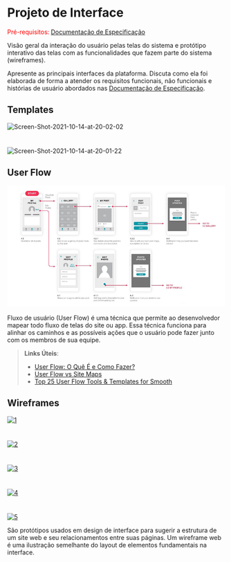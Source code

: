 
# Projeto de Interface

<span style="color:red">Pré-requisitos: <a href="2-Especificação do Projeto.md"> Documentação de Especificação</a></span>

Visão geral da interação do usuário pelas telas do sistema e protótipo interativo das telas com as funcionalidades que fazem parte do sistema (wireframes).

 Apresente as principais interfaces da plataforma. Discuta como ela foi elaborada de forma a atender os requisitos funcionais, não funcionais e histórias de usuário abordados nas <a href="2-Especificação do Projeto.md"> Documentação de Especificação</a>.

## Templates

  <img src="https://i.ibb.co/ns4vcTZ/Screen-Shot-2021-10-14-at-20-02-02.png" alt="Screen-Shot-2021-10-14-at-20-02-02" border="0">
  
  #
  
  <img src="https://i.ibb.co/SfmRfT0/Screen-Shot-2021-10-14-at-20-01-22.png" alt="Screen-Shot-2021-10-14-at-20-01-22" border="0"> 

## User Flow

![Exemplo de UserFlow](img/userflow.jpg)

Fluxo de usuário (User Flow) é uma técnica que permite ao desenvolvedor mapear todo fluxo de telas do site ou app. Essa técnica funciona para alinhar os caminhos e as possíveis ações que o usuário pode fazer junto com os membros de sua equipe.

> **Links Úteis**:
> - [User Flow: O Quê É e Como Fazer?](https://medium.com/7bits/fluxo-de-usu%C3%A1rio-user-flow-o-que-%C3%A9-como-fazer-79d965872534)
> - [User Flow vs Site Maps](http://designr.com.br/sitemap-e-user-flow-quais-as-diferencas-e-quando-usar-cada-um/)
> - [Top 25 User Flow Tools & Templates for Smooth](https://www.mockplus.com/blog/post/user-flow-tools)


## Wireframes

  <a href="https://ibb.co/H7rZY7t"><img src="https://i.ibb.co/cJNqtJ6/1.png" alt="1" border="0"></a>
 
  #
 
  <a href="https://ibb.co/QFN2k03"><img src="https://i.ibb.co/1fqDMct/2.png" alt="2" border="0"></a>
 
 #
 
  <a href="https://ibb.co/k4vjWdB"><img src="https://i.ibb.co/sKznMBR/3.png" alt="3" border="0"></a>
 
 #
 
  <a href="https://ibb.co/HY4Fvf7"><img src="https://i.ibb.co/xGLCvth/4.png" alt="4" border="0"></a>
 
 #
 
  <a href="https://ibb.co/pwknTJj"><img src="https://i.ibb.co/54J23Bh/5.png" alt="5" border="0"></a>

São protótipos usados em design de interface para sugerir a estrutura de um site web e seu relacionamentos entre suas páginas. Um wireframe web é uma ilustração semelhante do layout de elementos fundamentais na interface.
